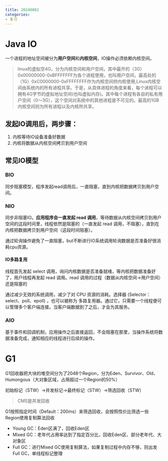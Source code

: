 ```yaml
---
title: 20240802
categories: 
- 复习
---
```


# Java IO
一个进程的地址空间被分为<b>用户空间</b>和<b>内核空间</b>，IO操作必须依赖内核空间。


> linux的虚拟空4G，分为内核空间和用户空间，其中最开的（3G）0x00000000-0xBFFFFFFF为各个进程使用，也叫用户空间，最高处的（1G）0xC0000000-0xFFFFFFFF作为内核空间供内核使用,Linux内核空间由系统内的所有进程共享。于是，从具体进程的角度来看，每个进程可以拥有4G字节的虚拟地址空间(也叫虚拟内存)。其中每个进程有各自的私有用户空间（0～3G），这个空间对系统中的其他进程是不可见的。最高的1GB内核空间则为所有进程以及内核所共享。

## 发起IO调用后，两步骤：
1. 内核等待IO设备准备好数据
2. 内核将数据从内核空间拷贝到用户空间

## 常见IO模型
### BIO
同步阻塞模型，程序发起read调用后，一直阻塞，直到内核把数据拷贝到用户空间。

### NIO
同步非阻塞IO。<b>应用程序会一直发起 read 调用</b>，等待数据从内核空间拷贝到用户空间的这段时间里，线程依然是阻塞的（一直发起 read 调用，不阻塞），直到在内核把数据拷贝到用户空间（这段时间阻塞）。

通过轮询操作避免了一直阻塞，but不断进行IO系统调用轮询数据是否准备好很消耗cpu资源。

#### IO多路复用
线程首先发起 select 调用，询问内核数据是否准备就绪，等内核把数据准备好了，用户线程再发起 read 调用。read 调用的过程（数据从内核空间->用户空间）还是阻塞的

通过减少无效的系统调用，减少了对 CPU 资源的消耗。选择器 (Selector：select、poll、epoll) ，也可以被称为 多路复用器。通过它，只需要一个线程便可以管理多个客户端连接。当客户端数据到了之后，才会为其服务。

### AIO
基于事件和回调机制，应用操作之后直接返回，不会阻塞在那里，当操作系统将数据准备完成，通知相应的线程进行后续的操作。

# G1
G1回收器把大块的堆空间分为了2048个Region，分为Eden、Survivor、Old、Humongous（大对象区域，占用超过一个Region的50%）

初始标记（STW）->并发标记->最终标记（STW）->筛选回收（STW）

> CMS是并发回收

G1按照指定时间（Default：200ms）来筛选回收，会按照性价比筛选一些Region使用复制算法回收

+ Young GC：Eden区满了，回收Eden区
+ Mixed GC：老年代占用率达到了指定百分比，回收Eden区、部分老年代、大对象区
+ Full GC：进行Mixed GC使用复制算法，如果复制过程中内存不够，则出发Full GC，单线程标记整理